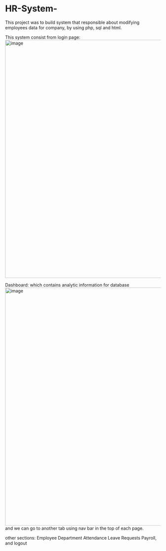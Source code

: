 # HR-System-
This project was to build system that responsible about modifying employees data for company, by using php, sql and html.

This system consist from login page:
<img width="1366" height="768" alt="image" src="https://github.com/user-attachments/assets/4add9fae-0fb6-4df1-816a-1feb4385d1c4" />

Dashboard: which contains analytic information for database
<img width="1366" height="768" alt="image" src="https://github.com/user-attachments/assets/d1391494-40b4-4533-873d-5c4b28d7508c" />
and we can go to another tab using nav bar in the top of each page.

other sections: Employee
Department
Attendance
Leave Requests
Payroll, and logout 
